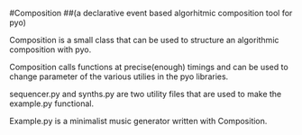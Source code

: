 #Composition
##(a declarative event based algorhitmic composition tool for pyo)

Composition is a small class that can be used to structure an algorithmic composition with pyo.

Composition calls functions at precise(enough) timings and can be used to change parameter of the various utilies in the pyo libraries.

sequencer.py and synths.py are two utility files that are used to make the example.py functional.

Example.py is a minimalist music generator written with Composition.